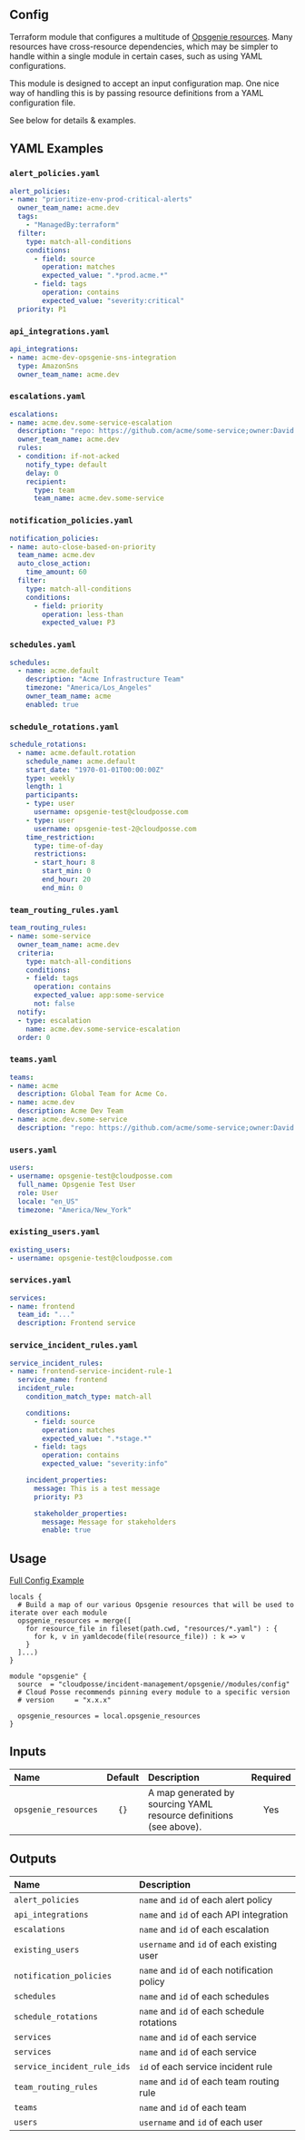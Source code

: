 ## Config

Terraform module that configures a multitude of [Opsgenie resources](https://registry.terraform.io/providers/opsgenie/opsgenie/latest/docs).
Many resources have cross-resource dependencies, which may be simpler to handle within a single module in certain cases, such as using YAML configurations.

This module is designed to accept an input configuration map.
One nice way of handling this is by passing resource definitions from a YAML configuration file.

See below for details & examples.

## YAML Examples

### `alert_policies.yaml`

```yaml
alert_policies:
- name: "prioritize-env-prod-critical-alerts"
  owner_team_name: acme.dev
  tags:
    - "ManagedBy:terraform"
  filter:
    type: match-all-conditions
    conditions:
      - field: source
        operation: matches
        expected_value: ".*prod.acme.*"
      - field: tags
        operation: contains
        expected_value: "severity:critical"
  priority: P1
```

### `api_integrations.yaml`

```yaml
api_integrations:
- name: acme-dev-opsgenie-sns-integration
  type: AmazonSns
  owner_team_name: acme.dev
```

### `escalations.yaml`

```yaml
escalations:
- name: acme.dev.some-service-escalation
  description: "repo: https://github.com/acme/some-service;owner:David Lightman @David Lightman"
  owner_team_name: acme.dev
  rules:
  - condition: if-not-acked
    notify_type: default
    delay: 0
    recipient:
      type: team
      team_name: acme.dev.some-service
```

### `notification_policies.yaml`

```yaml
notification_policies:
- name: auto-close-based-on-priority
  team_name: acme.dev
  auto_close_action:
    time_amount: 60
  filter:
    type: match-all-conditions
    conditions:
      - field: priority
        operation: less-than
        expected_value: P3
```

### `schedules.yaml`

```yaml
schedules:
  - name: acme.default
    description: "Acme Infrastructure Team"
    timezone: "America/Los_Angeles"
    owner_team_name: acme
    enabled: true
```

### `schedule_rotations.yaml`

```yaml
schedule_rotations:
  - name: acme.default.rotation
    schedule_name: acme.default
    start_date: "1970-01-01T00:00:00Z"
    type: weekly
    length: 1
    participants:
    - type: user
      username: opsgenie-test@cloudposse.com
    - type: user
      username: opsgenie-test-2@cloudposse.com
    time_restriction:
      type: time-of-day
      restrictions:
      - start_hour: 8
        start_min: 0
        end_hour: 20
        end_min: 0
```

### `team_routing_rules.yaml`

```yaml
team_routing_rules:
- name: some-service
  owner_team_name: acme.dev
  criteria:
    type: match-all-conditions
    conditions:
    - field: tags
      operation: contains
      expected_value: app:some-service
      not: false
  notify:
  - type: escalation
    name: acme.dev.some-service-escalation
  order: 0
```

### `teams.yaml`

```yaml
teams:
- name: acme
  description: Global Team for Acme Co.
- name: acme.dev
  description: Acme Dev Team
- name: acme.dev.some-service
  description: "repo: https://github.com/acme/some-service;owner:David Lightman @David Lightman"
```

### `users.yaml`

```yaml
users:
- username: opsgenie-test@cloudposse.com
  full_name: Opsgenie Test User
  role: User
  locale: "en_US"
  timezone: "America/New_York"
```


### `existing_users.yaml`

```yaml
existing_users:
- username: opsgenie-test@cloudposse.com
```


### `services.yaml`

```yaml
services:
- name: frontend
  team_id: "..."
  description: Frontend service
```

### `service_incident_rules.yaml`

```yaml
service_incident_rules:
- name: frontend-service-incident-rule-1
  service_name: frontend
  incident_rule:
    condition_match_type: match-all

    conditions:
      - field: source
        operation: matches
        expected_value: ".*stage.*"
      - field: tags
        operation: contains
        expected_value: "severity:info"

    incident_properties:
      message: This is a test message
      priority: P3

      stakeholder_properties:
        message: Message for stakeholders
        enable: true
```

## Usage

[Full Config Example](../../examples/config)

```hcl
locals {
  # Build a map of our various Opsgenie resources that will be used to iterate over each module
  opsgenie_resources = merge([
    for resource_file in fileset(path.cwd, "resources/*.yaml") : {
      for k, v in yamldecode(file(resource_file)) : k => v
    }
  ]...)
}

module "opsgenie" {
  source  = "cloudposse/incident-management/opsgenie//modules/config"
  # Cloud Posse recommends pinning every module to a specific version
  # version     = "x.x.x"

  opsgenie_resources = local.opsgenie_resources
}
```

## Inputs

|  Name                          |  Default         |  Description                                                                   | Required |
|:-------------------------------|:----------------:|:-------------------------------------------------------------------------------|:--------:|
| `opsgenie_resources`           | `{}`             | A map generated by sourcing YAML resource definitions (see above).             | Yes      |


## Outputs

| Name                        | Description                                 |
|:----------------------------|:--------------------------------------------|
| `alert_policies`            | `name` and `id` of each alert policy        |
| `api_integrations`          | `name` and `id` of each API integration     |
| `escalations`               | `name` and `id` of each escalation          |
| `existing_users`            | `username` and `id` of each existing user   |
| `notification_policies`     | `name` and `id` of each notification policy |
| `schedules`                 | `name` and `id` of each schedules           |
| `schedule_rotations`        | `name` and `id` of each schedule rotations  |
| `services`                  | `name` and `id` of each service             |
| `services`                  | `name` and `id` of each service             |
| `service_incident_rule_ids` | `id` of each service incident rule          |
| `team_routing_rules`        | `name` and `id` of each team routing rule   |
| `teams`                     | `name` and `id` of each team                |
| `users`                     | `username` and `id` of each user            |
